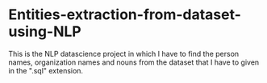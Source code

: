 # Entities-extraction-from-dataset-using-NLP
This is the NLP datascience project in which I have to find the person names, organization names and nouns from the dataset that I have to given in the ".sql" extension. 
